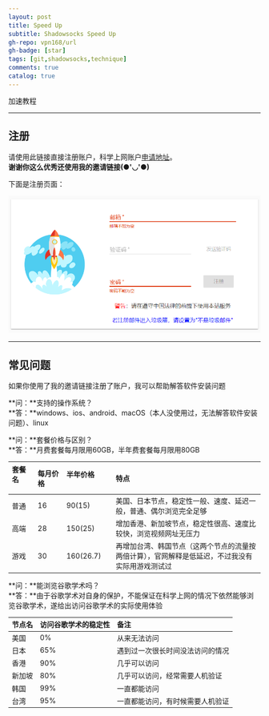 ```yaml
---
layout: post
title: Speed Up
subtitle: Shadowsocks Speed Up
gh-repo: vpn168/url
gh-badge: [star]
tags: [git,shadowsocks,technique]
comments: true
catalog: true
---
```

加速教程  

---

## 注册

请使用此链接直接注册账户，科学上网账户[申请地址](https://www.yunkly.com/home/ref/8278528127)。  
**谢谢你这么优秀还使用我的邀请链接(●'◡'●)**

下面是注册页面：  

![register](/img/speedup/register.png)  

---

## 常见问题  

如果你使用了我的邀请链接注册了账户，我可以帮助解答软件安装问题  

**问：**支持的操作系统？  
**答：**windows、ios、android、macOS（本人没使用过，无法解答软件安装问题）、linux  
  
**问：**套餐价格与区别？  
**答：**月费套餐每月限用60GB，半年费套餐每月限用80GB  

| 套餐名&nbsp; &nbsp; &nbsp; &nbsp; | 每月价格&nbsp; &nbsp; &nbsp; &nbsp; | 半年价格&nbsp; &nbsp; &nbsp; &nbsp;&nbsp; &nbsp; &nbsp; &nbsp;| 特点 |
| :------ | :--- | :--- | :--- |
| 普通 | 16 | 90(15) | 美国、日本节点，稳定性一般、速度、延迟一般，普通、偶尔浏览完全足够 |
| 高端 | 28 | 150(25) | 增加香港、新加坡节点，稳定性很高、速度比较快，浏览视频网址无压力 |
| 游戏 | 30 | 160(26.7) | 再增加台湾、韩国节点（这两个节点的流量按两倍计算），官网解释是低延迟，不过我没有实际用游戏测试过 |  

**问：**能浏览谷歌学术吗？  
**答：**由于谷歌学术对自身的保护，不能保证在科学上网的情况下依然能够浏览谷歌学术，遂给出访问谷歌学术的实际使用体验  

| 节点名 | 访问谷歌学术的稳定性 | 备注 |
| :------ | :--- | :--- |
| 美国 | 0% | 从来无法访问 |
| 日本 | 65% | 遇到过一次很长时间没法访问的情况 |
| 香港 | 90% | 几乎可以访问 |
| 新加坡 | 80% | 几乎可以访问，经常需要人机验证 |
| 韩国 | 99% | 一直都能访问 |
| 台湾 | 95% | 一直都能访问，有时候需要人机验证 |  
